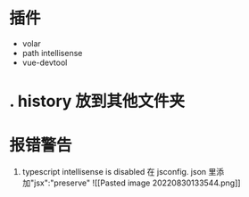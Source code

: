 # 插件
- volar
- path intellisense
- vue-devtool


# . history 放到其他文件夹

# 报错警告
1. typescript intellisense is disabled
在 jsconfig. json 里添加"jsx":"preserve"
![[Pasted image 20220830133544.png]]